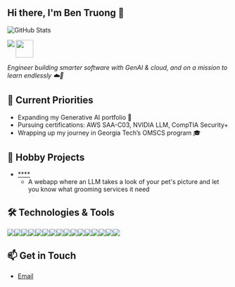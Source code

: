 ## Hi there, I'm Ben Truong 👋

![GitHub Stats](https://github-readme-stats.vercel.app/api?username=ben-truong-0324&show_icons=true&theme=radical)

<img align="left" src="https://github-readme-stats.vercel.app/api?username=ben-truong-0324&show_icons=true&theme=radical&hide_border=true" /> 

<img src="https://media.giphy.com/media/KyCKg4Z3rmyrXMUNuk/source.gif" width="40">
<img align="right" width="200"> <p><em>Engineer building smarter software with GenAI & cloud, and on a mission to learn endlessly ☁️🧠</em></p>


## 🔭 Current Priorities

- Expanding my Generative AI portfolio 🚀
- Pursuing certifications: AWS SAA-C03, NVIDIA LLM, CompTIA Security+
- Wrapping up my journey in Georgia Tech’s OMSCS program 🎓

## 🚀 Hobby Projects

- [****](https://github.com/ben-truong-0324/pet_barberLLM)
  - A webapp where an LLM takes a look of your pet's picture and let you know what grooming services it need

## 🛠️ Technologies & Tools

<div style="display: flex; overflow-x: auto; white-space: nowrap;"> <img src="https://img.shields.io/badge/Python-3670A0?style=flat&logo=python&logoColor=ffdd54" /> <img src="https://img.shields.io/badge/PyTorch-%23EE4C2C.svg?style=flat&logo=PyTorch&logoColor=white" /> <img src="https://img.shields.io/badge/TensorFlow-%23FF6F00.svg?style=flat&logo=TensorFlow&logoColor=white" /> <img src="https://img.shields.io/badge/scikit--learn-%23F7931E.svg?style=flat&logo=scikit-learn&logoColor=white" /> <img src="https://img.shields.io/badge/AWS-%23FF9900.svg?style=flat&logo=amazon-aws&logoColor=white" /> <img src="https://img.shields.io/badge/Kubernetes-326CE5?style=flat&logo=kubernetes&logoColor=white" /> <img src="https://img.shields.io/badge/Docker-2496ED?style=flat&logo=docker&logoColor=white" /> <img src="https://img.shields.io/badge/GitHub%20Actions-2088FF?style=flat&logo=github-actions&logoColor=white" /> <img src="https://img.shields.io/badge/PostgreSQL-336791?style=flat&logo=postgresql&logoColor=white" /> <img src="https://img.shields.io/badge/Apache%20Kafka-231F20?style=flat&logo=apachekafka&logoColor=white" /> <img src="https://img.shields.io/badge/React-%2361DAFB.svg?style=flat&logo=react&logoColor=black" /> <img src="https://img.shields.io/badge/Figma-F24E1E?style=flat&logo=figma&logoColor=white" /> <img src="https://img.shields.io/badge/FastAPI-009688?style=flat&logo=fastapi&logoColor=white" /> <img src="https://img.shields.io/badge/Linux-FCC624?style=flat&logo=linux&logoColor=black" /> <img src="https://img.shields.io/badge/Grafana-F46800?style=flat&logo=grafana&logoColor=white" /> <img src="https://img.shields.io/badge/Prometheus-E6522C?style=flat&logo=prometheus&logoColor=white" /> </div>

## 📫 Get in Touch

- [Email](mailto:ben.truong.0324@gmail.com)
